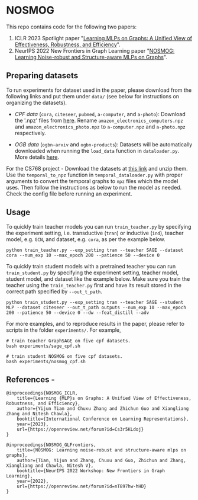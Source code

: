 
# NOSMOG
This repo contains code for the following two papers:
1. ICLR 2023 Spotlight paper "[Learning MLPs on Graphs: A Unified View of Effectiveness, Robustness, and Efficiency](https://openreview.net/forum?id=Cs3r5KLdoj)".
2. NeurIPS 2022 New Frontiers in Graph Learning paper "[NOSMOG: Learning Noise-robust and Structure-aware MLPs on Graphs](https://arxiv.org/abs/2208.10010)".


## Preparing datasets
To run experiments for dataset used in the paper, please download from the following links and put them under `data/` (see below for instructions on organizing the datasets).

- *CPF data* (`cora`, `citeseer`, `pubmed`, `a-computer`, and `a-photo`): Download the '.npz' files from [here](https://github.com/BUPT-GAMMA/CPF/tree/master/data/npz). Rename `amazon_electronics_computers.npz` and `amazon_electronics_photo.npz` to `a-computer.npz` and `a-photo.npz` respectively.

- *OGB data* (`ogbn-arxiv` and `ogbn-products`): Datasets will be automatically downloaded when running the `load_data` function in `dataloader.py`. More details [here](https://ogb.stanford.edu/).

For the CS768 project - Download the datasets at [this link](https://drive.google.com/drive/folders/1-l_q0ejh6IzHUYK9kHejWWcM8y_WCtOW?usp=sharing) and unzip them. Use the `temporal_to_npz` function in `temporal_dataloader.py` with proper arguments to convert the temporal graphs to `npz` files which the model uses. Then follow the instructions as below to run the model as needed. Check the config file before running an experiment.

## Usage
To quickly train teacher models you can run `train_teacher.py` by specifying the experiment setting, i.e. transductive (`tran`) or inductive (`ind`), teacher model, e.g. `GCN`, and dataset, e.g. `cora`, as per the example below.

```
python train_teacher.py --exp_setting tran --teacher SAGE --dataset cora --num_exp 10 --max_epoch 200 --patience 50 --device 0
```

To quickly train student models with a pretrained teacher you can run `train_student.py` by specifying the experiment setting, teacher model, student model, and dataset like the example below. Make sure you train the teacher using the `train_teacher.py` first and have its result stored in the correct path specified by `--out_t_path`.

```
python train_student.py --exp_setting tran --teacher SAGE --student MLP --dataset citeseer --out_t_path outputs --num_exp 10 --max_epoch 200 --patience 50 --device 0 --dw --feat_distill --adv
```

For more examples, and to reproduce results in the paper, please refer to scripts in the folder `experiments/`. For example,

```
# train teacher GraphSAGE on five cpf datasets.
bash experiments/sage_cpf.sh

# train student NOSMOG on five cpf datasets.
bash experiments/nosmog_cpf.sh
```






## References - 
```
@inproceedings{NOSMOG_ICLR,
    title={Learning {MLP}s on Graphs: A Unified View of Effectiveness, Robustness, and Efficiency},
    author={Yijun Tian and Chuxu Zhang and Zhichun Guo and Xiangliang Zhang and Nitesh Chawla},
    booktitle={International Conference on Learning Representations},
    year={2023},
    url={https://openreview.net/forum?id=Cs3r5KLdoj}
}

@inproceedings{NOSMOG_GLFrontiers,
    title={NOSMOG: Learning noise-robust and structure-aware mlps on graphs},
    author={Tian, Yijun and Zhang, Chuxu and Guo, Zhichun and Zhang, Xiangliang and Chawla, Nitesh V},
    booktitle={NeurIPS 2022 Workshop: New Frontiers in Graph Learning},
    year={2022},
    url={https://openreview.net/forum?id=nT897hw-hHD}
}

```
